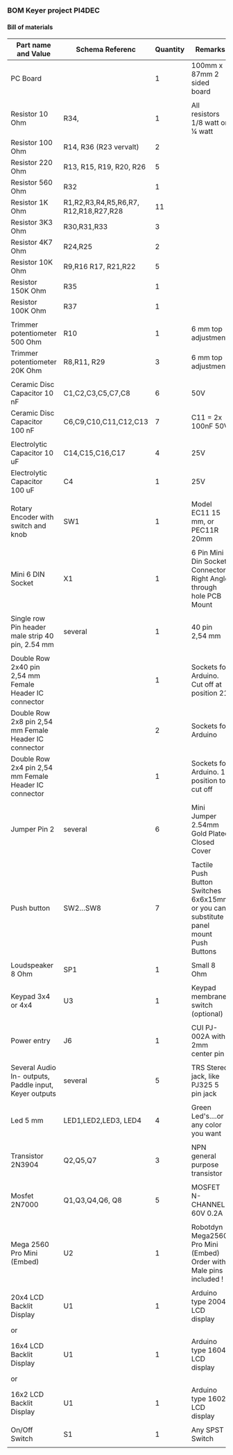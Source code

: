 ### BOM  Keyer project PI4DEC

#### Bill of materials

**Part name and Value**                     | **Schema Referenc**   | **Quantity** | **Remarks** 
------------------------------------------- | --------------------- | ------- | ----------- 
PC Board                                    |                       | 1       | 100mm x 87mm 2 sided board
 | | |
Resistor 10 Ohm                             | R34,                  | 1       | All resistors 1/8 watt or ¼ watt
Resistor 100 Ohm                            | R14, R36 (R23 vervalt)| 2       | 
Resistor 220 Ohm                            | R13, R15, R19, R20, R26| 5      | 
Resistor 560 Ohm                            | R32                   | 1       | 
Resistor 1K Ohm                             | R1,R2,R3,R4,R5,R6,R7, R12,R18,R27,R28 | 11 | 
Resistor 3K3 Ohm                            | R30,R31,R33           | 3       |
Resistor 4K7 Ohm                            | R24,R25               | 2       |
Resistor 10K Ohm                            | R9,R16 R17, R21,R22   | 5       |
Resistor 150K Ohm                           | R35                   | 1       |
Resistor 100K Ohm                           | R37                   | 1       |
 | | |
Trimmer potentiometer 500 Ohm               | R10                   | 1       | 6 mm top adjustment
Trimmer potentiometer 20K Ohm               | R8,R11, R29           | 3       | 6 mm top adjustment
 | | |
Ceramic Disc Capacitor 10 nF                | C1,C2,C3,C5,C7,C8     | 6       | 50V
Ceramic Disc Capacitor 100 nF               | C6,C9,C10,C11,C12,C13 | 7       | C11 =  2x 100nF   50V
 | | |
Electrolytic Capacitor 10 uF                | C14,C15,C16,C17       | 4       | 25V
Electrolytic Capacitor 100 uF               | C4                    | 1       | 25V
 | | |
Rotary Encoder with switch and knob         | SW1                   | 1       | Model EC11 15 mm, or PEC11R 20mm
 | | |
Mini 6 DIN  Socket                          | X1                    | 1       | 6 Pin Mini Din Socket Connector     Right Angle through hole PCB Mount
 | | |
Single row Pin header male strip 40 pin, 2.54 mm| several           | 1       | 40 pin  2,54 mm
 | | |
Double Row 2x40 pin 2,54 mm Female Header IC connector|             | 1       | Sockets for Arduino. Cut off at position 21
Double Row 2x8 pin 2,54 mm Female Header IC connector|              | 2       | Sockets for Arduino
Double Row 2x4 pin 2,54 mm Female Header IC connector|              | 1       | Sockets for Arduino.  1 position to cut off
 | | |
Jumper Pin 2                                | several               | 6       | Mini Jumper 2.54mm Gold Plated Closed Cover
 | | |
Push button                                 | SW2…SW8               | 7       | Tactile Push Button Switches 6x6x15mm or you can substitute panel mount Push Buttons
 | | |
Loudspeaker 8 Ohm                           | SP1                   | 1       | Small 8 Ohm
 | | |
Keypad 3x4 or 4x4                           | U3                    | 1       | Keypad membrane switch (optional)
 | | |
Power entry                                 | J6                    | 1       | CUI PJ-002A with 2mm center pin
 | | |
Several Audio In- outputs, Paddle input, Keyer outputs| several     | 5       | TRS Stereo jack, like PJ325 5 pin jack
 | | |
Led 5 mm                                    | LED1,LED2,LED3, LED4  | 4       | Green Led's....or any color you want
 | | |
Transistor 2N3904                           | Q2,Q5,Q7              | 3       | NPN general purpose transistor
 | | |
Mosfet 2N7000                               | Q1,Q3,Q4,Q6, Q8       | 5       | MOSFET N-CHANNEL 60V 0.2A
 | | |
Mega 2560 Pro Mini (Embed)                  | U2                    | 1       | Robotdyn Mega2560 Pro Mini (Embed) Order with Male pins included !
 | | |
20x4 LCD Backlit Display                    | U1                    | 1       | Arduino type 2004 LCD display
or                                          |                       |         | 
16x4 LCD Backlit Display                    | U1                    | 1       | Arduino type 1604 LCD display
or                                          |                       |         | 
16x2 LCD Backlit Display                    | U1                    | 1       | Arduino type 1602 LCD display
 | | |
On/Off Switch                               | S1                    | 1       | Any SPST Switch
 | | |
 
